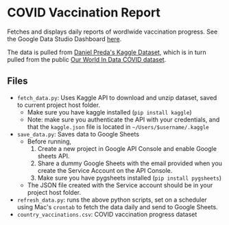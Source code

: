 # COVID Vaccination Report

Fetches and displays daily reports of wordlwide vaccination progress. See the Google Data Studio Dashboard [here](https://datastudio.google.com/s/mAm4iISx1X0).

The data is pulled from [Daniel Preda's Kaggle Dataset](https://www.kaggle.com/gpreda/covid-world-vaccination-progress), which is in turn pulled from the public [Our World In Data COVID dataset](https://github.com/owid/covid-19-data).

## Files
* `fetch_data.py`: Uses Kaggle API to download and unzip dataset, saved to current project host folder.
	* Make sure you have kaggle installed (`pip install kaggle`)
	* Note: make sure you authenticate the API with your credentials, and that the `kaggle.json` file is located in `~/Users/$username/.kaggle`
* `save_data.py`: Saves data to Google Sheets
	* Before running, 
		1. Create a new project in Google API Console and enable Google sheets API. 
		2. Share a dummy Google Sheets with the email provided when you create the Service Account on the API Console. 
		3. Make sure you have pygsheets installed (`pip install pygsheets`)
	* The JSON file created with the Service account should be in your project host folder. 
* `refresh_data.py`: runs the above python scripts, set on a scheduler using Mac's `crontab` to fetch the data daily and send to Google Sheets.
* `country_vaccinations.csv`: COVID vaccination progress dataset
